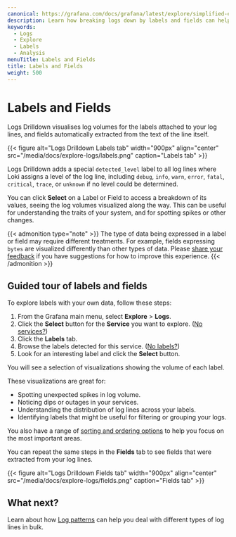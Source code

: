 ```yaml
---
canonical: https://grafana.com/docs/grafana/latest/explore/simplified-exploration/logs/labels-and-fields/
description: Learn how breaking logs down by labels and fields can help you find the signal in the noise.
keywords:
  - Logs
  - Explore
  - Labels
  - Analysis
menuTitle: Labels and Fields
title: Labels and Fields
weight: 500
---
```


# Labels and Fields

Logs Drilldown visualises log volumes for the labels attached to your log lines, and fields automatically extracted from the text of the line itself.

{{< figure alt="Logs Drilldown Labels tab" width="900px" align="center" src="/media/docs/explore-logs/labels.png" caption="Labels tab" >}}

Logs Drilldown adds a special `detected_level` label to all log lines where Loki assigns a level of the log line, including `debug`, `info`, `warn`, `error`, `fatal`, `critical`, `trace`, or `unknown` if no level could be determined.

You can click **Select** on a Label or Field to access a breakdown of its values, seeing the log volumes visualized along the way.
This can be useful for understanding the traits of your system, and for spotting spikes or other changes.

{{< admonition type="note" >}}
The type of data being expressed in a label or field may require different treatments. For example, fields expressing `bytes` are visualized differently than other types of data. Please [share your feedback](https://forms.gle/1sYWCTPvD72T1dPH9) if you have suggestions for how to improve this experience.
{{< /admonition >}}

## Guided tour of labels and fields

To explore labels with your own data, follow these steps:

1. From the Grafana main menu, select **Explore** > **Logs**.
1. Click the **Select** button for the **Service** you want to explore. ([No services?](https://grafana.com/docs/grafana-cloud/visualizations/simplified-exploration/logs/troubleshooting/#there-are-no-services))
1. Click the **Labels** tab.
1. Browse the labels detected for this service. ([No labels?](https://grafana.com/docs/grafana-cloud/visualizations/simplified-exploration/logs/troubleshooting/#there-are-no-labels))
1. Look for an interesting label and click the **Select** button.

You will see a selection of visualizations showing the volume of each label.

These visualizations are great for:

- Spotting unexpected spikes in log volume.
- Noticing dips or outages in your services.
- Understanding the distribution of log lines across your labels.
- Identifying labels that might be useful for filtering or grouping your logs.

You also have a range of [sorting and ordering options](https://grafana.com/docs/grafana-cloud/visualizations/simplified-exploration/logs/ordering/) to help you focus on the most important areas.

You can repeat the same steps in the **Fields** tab to see fields that were extracted from your log lines.

{{< figure alt="Logs Drilldown Fields tab" width="900px" align="center" src="/media/docs/explore-logs/fields.png" caption="Fields tab" >}}

## What next?

Learn about how [Log patterns](https://grafana.com/docs/grafana-cloud/visualizations/simplified-exploration/logs/patterns/) can help you deal with different types of log lines in bulk.
